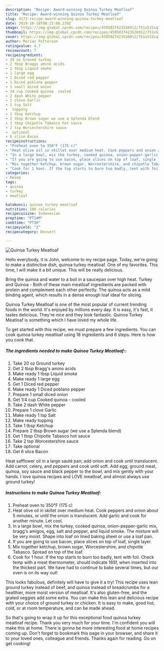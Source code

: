 ```yaml
---
description: "Recipe: Award-winning Quinoa Turkey Meatloaf"
title: "Recipe: Award-winning Quinoa Turkey Meatloaf"
slug: 4173-recipe-award-winning-quinoa-turkey-meatloaf
date: 2019-10-18T08:15:08.239Z
image: https://img-global.cpcdn.com/recipes/4595027423526912/751x532cq70/quinoa-turkey-meatloaf-recipe-main-photo.jpg
thumbnail: https://img-global.cpcdn.com/recipes/4595027423526912/751x532cq70/quinoa-turkey-meatloaf-recipe-main-photo.jpg
cover: https://img-global.cpcdn.com/recipes/4595027423526912/751x532cq70/quinoa-turkey-meatloaf-recipe-main-photo.jpg
author: Marian Patterson
ratingvalue: 4.7
reviewcount: 7
recipeingredient:
- 20 oz Ground turkey
- 2 tbsp Braggs amino acids
- 1 tbsp Liquid smoke
- 1 large egg
- 1 Diced red pepper
- 1 Diced poblano pepper
- 1 small diced onion
- 14 cup Cooked quinoa  cooled
- 2 dash White pepper
- 1 clove Garlic
- 1 tsp Salt
-  topping
- 1 tbsp Ketchup
- 2 tbsp Brown sugar we use a Splenda blend
- 1 tbsp Chipotle Tabasco hot sauce
- 2 tsp Worcestershire sauce
-  optional
- 6 slice Bacon
recipeinstructions:
- "Preheat oven to 350°F (175 c)"
- "Heat olive oil in skillet over medium heat. Cook peppers and onion about 5 minutes, or until the onion is translucent. Add garlic and cook for another minute. Let cool."
- "In a large bowl, mix the turkey, cooked quinoa, onion-pepper-garlic mix, bragg&#39;s amigos, egg, salt and pepper, and liquid smoke. The mixture will be very moist. Shape into loaf on lined baking sheet or use a loaf pan."
- "If you are going to use bacon, place slices on top of loaf, single layer."
- "Mix together ketchup, brown sugar, Worcestershire, and chipotle Tabasco. Spread on top of the loaf."
- "Cook for 1 hour. If the top starts to burn too badly, tent with foil.  Check temp with a meat thermometer, should indicate 165f, when inserted into the thickest part. We have had to continue to bake several times, but our oven is on its way out!"
categories:
- Resep
tags:
- quinoa
- turkey
- meatloaf

katakunci: quinoa turkey meatloaf
nutrition: 100 calories
recipecuisine: Indonesian
preptime: "PT14M"
cooktime: "PT1H"
recipeyield: "2"
recipecategory: Dessert

---
```



![Quinoa Turkey Meatloaf](https://img-global.cpcdn.com/recipes/4595027423526912/751x532cq70/quinoa-turkey-meatloaf-recipe-main-photo.jpg)

Hello everybody, it is John, welcome to my recipe page. Today, we're going to make a distinctive dish, quinoa turkey meatloaf. One of my favorites. This time, I will make it a bit unique. This will be really delicious.

Bring the quinoa and water to a boil in a saucepan over high heat. Turkey and Quinoa - Both of these main meatloaf ingredients are packed with protein and complement each other perfectly. The quinoa acts as a mild binding agent, which results in a dense enough loaf ideal for slicing.

Quinoa Turkey Meatloaf is one of the most popular of current trending foods in the world. It's enjoyed by millions every day. It is easy, it's fast, it tastes delicious. They're nice and they look fantastic. Quinoa Turkey Meatloaf is something which I have loved my whole life.


To get started with this recipe, we must prepare a few ingredients. You can cook quinoa turkey meatloaf using 18 ingredients and 6 steps. Here is how you cook that.

##### The ingredients needed to make Quinoa Turkey Meatloaf::

1. Take 20 oz Ground turkey
1. Get 2 tbsp Bragg&#39;s amino acids
1. Make ready 1 tbsp Liquid smoke
1. Make ready 1 large egg
1. Get 1 Diced red pepper
1. Make ready 1 Diced poblano pepper
1. Prepare 1 small diced onion
1. Get 1/4 cup Cooked quinoa - cooled
1. Take 2 dash White pepper
1. Prepare 1 clove Garlic
1. Make ready 1 tsp Salt
1. Make ready  topping
1. Take 1 tbsp Ketchup
1. Prepare 2 tbsp Brown sugar (we use a Splenda blend)
1. Get 1 tbsp Chipotle Tabasco hot sauce
1. Take 2 tsp Worcestershire sauce
1. Take  optional
1. Get 6 slice Bacon


Heat safflower oil in a large sauté pan; add onion and cook until translucent. Add carrot, celery, and peppers and cook until soft. Add egg, ground meat, quinoa, soy sauce and black pepper to the bowl, and mix gently with your hands. I love quinoa recipes and LOVE meatloaf, and almost always use ground turkey! 

##### Instructions to make Quinoa Turkey Meatloaf:

1. Preheat oven to 350°F (175 c)
1. Heat olive oil in skillet over medium heat. Cook peppers and onion about 5 minutes, or until the onion is translucent. Add garlic and cook for another minute. Let cool.
1. In a large bowl, mix the turkey, cooked quinoa, onion-pepper-garlic mix, bragg&#39;s amigos, egg, salt and pepper, and liquid smoke. The mixture will be very moist. Shape into loaf on lined baking sheet or use a loaf pan.
1. If you are going to use bacon, place slices on top of loaf, single layer.
1. Mix together ketchup, brown sugar, Worcestershire, and chipotle Tabasco. Spread on top of the loaf.
1. Cook for 1 hour. If the top starts to burn too badly, tent with foil.  Check temp with a meat thermometer, should indicate 165f, when inserted into the thickest part. We have had to continue to bake several times, but our oven is on its way out!


This looks fabulous, definitely will have to give it a try! This recipe uses lean ground turkey instead of beef, and quinoa instead of breadcrumbs for a healthier, more moist version of meatloaf. It&#39;s also gluten-free, and the grated veggies add some extra. You can make this lean and delicious recipe with your choice of ground turkey or chicken. It is easy to make, good hot, cold, or at room temperature, and can be made ahead. 

So that's going to wrap it up for this exceptional food quinoa turkey meatloaf recipe. Thank you very much for your time. I'm confident you will make this at home. There is gonna be more interesting food at home recipes coming up. Don't forget to bookmark this page in your browser, and share it to your loved ones, colleague and friends. Thanks again for reading. Go on get cooking!
